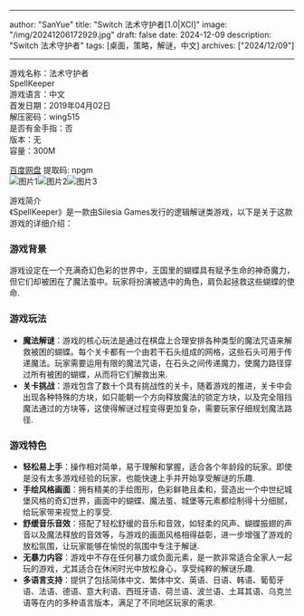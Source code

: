 
---
author: "SanYue"
title: "Switch 法术守护者[1.0|XCI]"
image: "/img/20241206172929.jpg"
draft: false
date: 2024-12-09
description: "Switch 法术守护者"
tags: [桌面，策略，解谜，中文]
archives: ["2024/12/09"]

---

游戏名称：法术守护者   
SpellKeeper    
游戏语言：中文  
首发日期：2019年04月02日  
解压密码：wing515  
是否有金手指：否  
版本：无   
容量：300M

[百度网盘](https://pan.baidu.com/s/1u2j8giaQHpf1DAmeFsBrcQ) 提取码: npgm  
![图片1](/img/994286.jpg)![图片2](/img/4c3277.jpg)![图片3](/img/530388.jpg)  

游戏简介  
《SpellKeeper》是一款由Silesia Games发行的逻辑解谜类游戏，以下是关于这款游戏的详细介绍：

### 游戏背景
游戏设定在一个充满奇幻色彩的世界中，王国里的蝴蝶具有赋予生命的神奇魔力，但它们却被困在了魔法茧中。玩家将扮演被选中的角色，肩负起拯救这些蝴蝶的使命.

### 游戏玩法
- **魔法解谜**：游戏的核心玩法是通过在棋盘上合理安排各种类型的魔法咒语来解救被困的蝴蝶。每个关卡都有一个由若干石头组成的网格，这些石头可用于传递魔法。玩家需要运用有限的魔法咒语，在石头之间传递魔力，使魔力路径穿过所有被困的蝴蝶，从而将它们解救出来.
- **关卡挑战**：游戏包含了数十个具有挑战性的关卡，随着游戏的推进，关卡中会出现各种特殊的方块，如只能朝一个方向释放魔法的锁定方块，以及完全阻挡魔法通过的方块等，这使得解谜过程变得更加复杂，需要玩家仔细规划魔法路径.

### 游戏特色
- **轻松易上手**：操作相对简单，易于理解和掌握，适合各个年龄段的玩家。即使是没有太多游戏经验的玩家，也能快速上手并开始享受解谜的乐趣.
- **手绘风格画面**：拥有精美的手绘图形，色彩鲜艳且柔和，营造出一个中世纪城堡风格的奇幻世界，画面中的蝴蝶、魔法茧、城堡等元素都绘制得十分细腻，给玩家带来视觉上的享受.
- **舒缓音乐音效**：搭配了轻松舒缓的音乐和音效，如轻柔的风声、蝴蝶振翅的声音以及魔法释放的音效等，与游戏的画面风格相得益彰，进一步增强了游戏的放松氛围，让玩家能够在愉悦的氛围中专注于解谜.
- **无暴力内容**：游戏中不存在任何暴力或负面元素，是一款非常适合全家人一起玩的游戏，尤其适合在休闲时光中放松身心，享受纯粹的解谜乐趣.
- **多语言支持**：提供了包括简体中文、繁体中文、英语、日语、韩语、葡萄牙语、法语、德语、意大利语、西班牙语、荷兰语、波兰语、土耳其语、乌克兰语等在内的多种语言版本，满足了不同地区玩家的需求.
